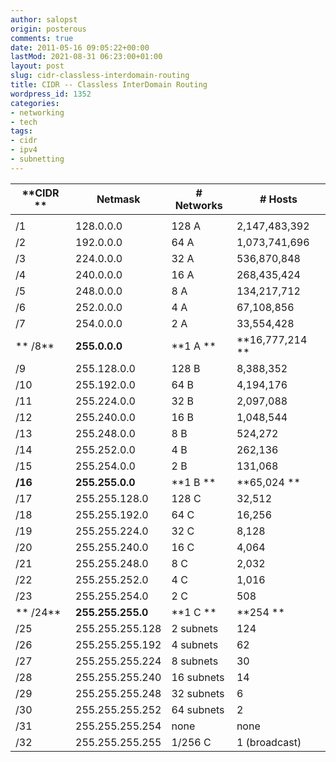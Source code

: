 ```yaml
---
author: salopst
origin: posterous
comments: true
date: 2011-05-16 09:05:22+00:00
lastMod: 2021-08-31 06:23:00+01:00
layout: post
slug: cidr-classless-interdomain-routing
title: CIDR -- Classless InterDomain Routing
wordpress_id: 1352
categories:
- networking
- tech
tags:
- cidr
- ipv4
- subnetting
---
```



| **CIDR ** | **Netmask**       | **# Networks** | **# Hosts**      |
|-----------|-------------------|----------------|------------------|
|           |
| /1        | 128.0.0.0         | 128 A          | 2,147,483,392    |
| /2        | 192.0.0.0         | 64 A           | 1,073,741,696    |
| /3        | 224.0.0.0         | 32 A           | 536,870,848      |
| /4        | 240.0.0.0         | 16 A           | 268,435,424      |
| /5        | 248.0.0.0         | 8 A            | 134,217,712      |
| /6        | 252.0.0.0         | 4 A            | 67,108,856       |
| /7        | 254.0.0.0         | 2 A            | 33,554,428       |
| ** /8**   | **255.0.0.0**     | **1 A  **      | **16,777,214  ** |
| /9        | 255.128.0.0       | 128 B          | 8,388,352        |
| /10       | 255.192.0.0       | 64 B           | 4,194,176        |
| /11       | 255.224.0.0       | 32 B           | 2,097,088        |
| /12       | 255.240.0.0       | 16 B           | 1,048,544        |
| /13       | 255.248.0.0       | 8 B            | 524,272          |
| /14       | 255.252.0.0       | 4 B            | 262,136          |
| /15       | 255.254.0.0       | 2 B            | 131,068          |
| **/16**   | **255.255.0.0**   | **1 B  **      | **65,024  **     |
| /17       | 255.255.128.0     | 128 C          | 32,512           |
| /18       | 255.255.192.0     | 64 C           | 16,256           |
| /19       | 255.255.224.0     | 32 C           | 8,128            |
| /20       | 255.255.240.0     | 16 C           | 4,064            |
| /21       | 255.255.248.0     | 8 C            | 2,032            |
| /22       | 255.255.252.0     | 4 C            | 1,016            |
| /23       | 255.255.254.0     | 2 C            | 508              |
| ** /24**  | **255.255.255.0** | **1 C  **      | **254  **        |
| /25       | 255.255.255.128   | 2 subnets      | 124              |
| /26       | 255.255.255.192   | 4 subnets      | 62               |
| /27       | 255.255.255.224   | 8 subnets      | 30               |
| /28       | 255.255.255.240   | 16 subnets     | 14               |
| /29       | 255.255.255.248   | 32 subnets     | 6                |
| /30       | 255.255.255.252   | 64 subnets     | 2                |
| /31       | 255.255.255.254   | none           | none             |
| /32       | 255.255.255.255   | 1/256 C        | 1 (broadcast)    |
